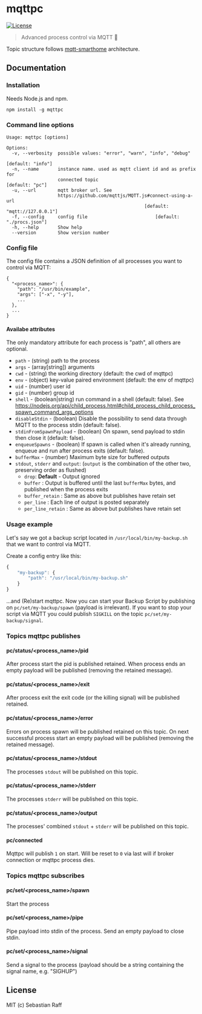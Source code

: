 # mqttpc

[![License][mit-badge]][mit-url]

> Advanced process control via MQTT :satellite:

Topic structure follows [mqtt-smarthome](https://github.com/mqtt-smarthome) architecture.

## Documentation

### Installation

Needs Node.js and npm.

````npm install -g mqttpc````

### Command line options

```
Usage: mqttpc [options]

Options:
  -v, --verbosity  possible values: "error", "warn", "info", "debug"
                                                               [default: "info"]
  -n, --name       instance name. used as mqtt client id and as prefix for
                   connected topic                               [default: "pc"]
  -u, --url        mqtt broker url. See
                   https://github.com/mqttjs/MQTT.js#connect-using-a-url
                                                   [default: "mqtt://127.0.0.1"]
  -f, --config     config file                         [default: "./procs.json"]
  -h, --help       Show help
  --version        Show version number

```

### Config file

The config file contains a JSON definition of all processes you want to control via MQTT:

```
{
  "<process_name>": {
    "path": "/usr/bin/example",
    "args": ["-x", "-y"],
    ...
  },
  ...
}

```


#### Availabe attributes

The only mandatory attribute for each process is "path", all others are optional.

* `path` - (string) path to the process
* `args` - (array[string]) arguments
* `cwd` - (string) the working directory (default: the cwd of mqttpc)
* `env` - (object) key-value paired environment (default: the env of mqttpc)
* `uid` - (number) user id
* `gid` - (number) group id
* `shell` - (boolean|string) run command in a shell (default: false). See https://nodejs.org/api/child_process.html#child_process_child_process_spawn_command_args_options
* `disableStdin` - (boolean) Disable the possibility to send data through MQTT to the process stdin (default: false).
* `stdinFromSpawnPayload` - (boolean) On spawn, send payload to stdin then close it (default: false).
* `enqueueSpawns` - (boolean) If spawn is called when it's already running, enqueue and run after process exits (default: false).
* `bufferMax` - (number) Maximum byte size for buffered outputs
* `stdout`, `stderr` and `output`: (`output` is the combination of the other two, preserving order as flushed)
    * `drop`: **Default** - Output ignored
    * `buffer` : Output is buffered until the last `bufferMax` bytes, and published when the process exits
    * `buffer_retain` : Same as above but publishes have retain set
    * `per_line` : Each line of output is posted separately
    * `per_line_retain` : Same as above but publishes have retain set

### Usage example

Let's say we got a backup script located in ```/usr/local/bin/my-backup.sh``` that we want to control via MQTT.

Create a config entry like this:
```Javascript
{
    "my-backup": {
        "path": "/usr/local/bin/my-backup.sh"
    }
}
```
...and (Re)start mqttpc. Now you can start your Backup Script by publishing on ```pc/set/my-backup/spawn``` (payload is irrelevant).
If you want to stop your script via MQTT you could publish ```SIGKILL``` on the topic ```pc/set/my-backup/signal```.

### Topics mqttpc publishes

#### pc/status/&lt;process_name&gt;/pid

After process start the pid is published retained. When process ends an empty payload will be published (removing the retained message).

#### pc/status/&lt;process_name&gt;/exit

After process exit the exit code (or the killing signal) will be published retained.

#### pc/status/&lt;process_name&gt;/error

Errors on process spawn will be published retained on this topic. On next successful process start an empty payload will be published (removing the retained message).

#### pc/status/&lt;process_name&gt;/stdout

The processes `stdout` will be published on this topic.

#### pc/status/&lt;process_name&gt;/stderr

The processes `stderr` will be published on this topic.

#### pc/status/&lt;process_name&gt;/output

The processes' combined `stdout` + `stderr` will be published on this topic.

#### pc/connected

Mqttpc will publish ```1``` on start. Will be reset to ```0``` via last will if broker connection or mqttpc process dies.

### Topics mqttpc subscribes

#### pc/set/&lt;process_name&gt;/spawn

Start the process

#### pc/set/&lt;process_name&gt;/pipe

Pipe payload into stdin of the process. Send an empty payload to close stdin.

#### pc/set/&lt;process_name&gt;/signal

Send a signal to the process (payload should be a string containing the signal name, e.g. "SIGHUP")


## License

MIT (c) Sebastian Raff


[mit-badge]: https://img.shields.io/badge/License-MIT-blue.svg?style=flat
[mit-url]: LICENSE